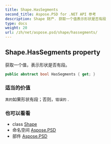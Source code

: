 ```yaml
---
title: Shape.HasSegments
second_title: Aspose.PSD for .NET API 参考
description: Shape 财产. 获取一个值表示形状是否有段
type: docs
weight: 20
url: /zh/net/aspose.psd/shape/hassegments/
---
```

## Shape.HasSegments property

获取一个值，表示形状是否有段。

```csharp
public abstract bool HasSegments { get; }
```

### 适当的价值

`真的`如果形状有段；否则，`错误的` .

### 也可以看看

* class [Shape](../)
* 命名空间 [Aspose.PSD](../../shape/)
* 部件 [Aspose.PSD](../../../)


